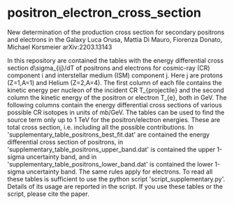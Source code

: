 # positron_electron_cross_section
New determination of the production cross section for secondary positrons and electrons in the Galaxy
Luca Orusa, Mattia Di Mauro, Fiorenza Donato, Michael Korsmeier
arXiv:2203.13143 

In this repository are contained the tables with the energy differential cross section d\sigma_{ij}/dT of positrons and electrons for cosmic-ray (CR) 
component i and interstellar medium (ISM) component j. Here j are protons (Z=1,A=1) and Helium (Z=2,A=4). The first column of each file contains the 
kinetic energy per nucleon of the incident CR T_{projectile} and the second column the kinetic energy of the positron or electron T_{e}, both in GeV. 
The following columns contain the energy differential cross  sections of various possible CR isotopes in units of mb/GeV. The tables can be used to find the source term only up to 1 TeV for the positron/electron energies.
These are total cross section, i.e. including all the possible contributions.
In 'supplementary_table_positrons_best_fit.dat' are contained the energy differential cross section of positrons, in 
'supplementary_table_positrons_upper_band.dat' is contained the upper 1-sigma uncertainty band, and in 'supplementary_table_positrons_lower_band.dat' is
contained the lower 1-sigma uncertainty band. The same rules apply for electrons. To read all these tables is sufficient to use the python script 'script_supplementary.py'. Details of its usage are reported in the script.
If you use these tables or the script, please cite the paper.
